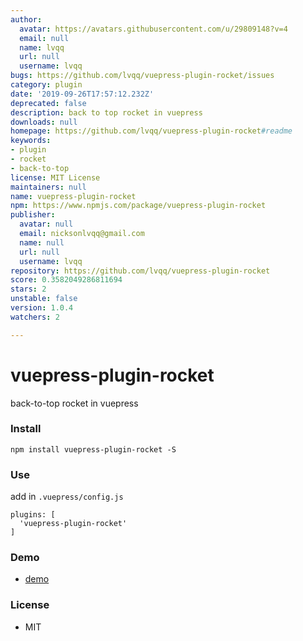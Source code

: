```yaml
---
author:
  avatar: https://avatars.githubusercontent.com/u/29809148?v=4
  email: null
  name: lvqq
  url: null
  username: lvqq
bugs: https://github.com/lvqq/vuepress-plugin-rocket/issues
category: plugin
date: '2019-09-26T17:57:12.232Z'
deprecated: false
description: back to top rocket in vuepress
downloads: null
homepage: https://github.com/lvqq/vuepress-plugin-rocket#readme
keywords:
- plugin
- rocket
- back-to-top
license: MIT License
maintainers: null
name: vuepress-plugin-rocket
npm: https://www.npmjs.com/package/vuepress-plugin-rocket
publisher:
  avatar: null
  email: nicksonlvqq@gmail.com
  name: null
  url: null
  username: lvqq
repository: https://github.com/lvqq/vuepress-plugin-rocket
score: 0.3582049286811694
stars: 2
unstable: false
version: 1.0.4
watchers: 2

---
```


# vuepress-plugin-rocket
back-to-top rocket in vuepress
### Install
```
npm install vuepress-plugin-rocket -S
```

### Use
add in `.vuepress/config.js`
```
plugins: [
  'vuepress-plugin-rocket'
]
```

### Demo
- [demo](https://www.nicksonlvqq.cn)

### License
- MIT